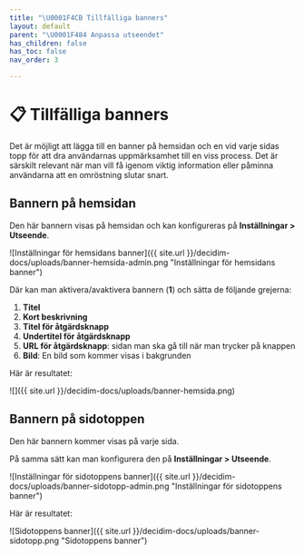 ```yaml
---
title: "\U0001F4CB Tillfälliga banners"
layout: default
parent: "\U0001F484 Anpassa utseendet"
has_children: false
has_toc: false
nav_order: 3

---
```

# 📋 Tillfälliga banners

Det är möjligt att lägga till en banner på hemsidan och en vid varje sidas topp för att dra användarnas uppmärksamhet till en viss process. Det är särskilt relevant när man vill få igenom viktig information eller påminna användarna att en omröstning slutar snart.

## Bannern på hemsidan

Den här bannern visas på hemsidan och kan konfigureras på **Inställningar > Utseende**.

![Inställningar för hemsidans banner]({{ site.url }}/decidim-docs/uploads/banner-hemsida-admin.png "Inställningar för hemsidans banner")

Där kan man aktivera/avaktivera bannern (**1**) och sätta de följande grejerna:

1. **Titel**
2. **Kort beskrivning**
3. **Titel för åtgärdsknapp**
4. **Undertitel för åtgärdsknapp**
5. **URL för åtgärdsknapp**: sidan man ska gå till när man trycker på knappen
6. **Bild**: En bild som kommer visas i bakgrunden

Här är resultatet:

![]({{ site.url }}/decidim-docs/uploads/banner-hemsida.png)

## Bannern på sidotoppen

Den här bannern kommer visas på varje sida.

På samma sätt kan man konfigurera den på **Inställningar > Utseende**.

![Inställningar för sidotoppens banner]({{ site.url }}/decidim-docs/uploads/banner-sidotopp-admin.png "Inställningar för sidotoppens banner")

Här är resultatet:

![Sidotoppens banner]({{ site.url }}/decidim-docs/uploads/banner-sidotopp.png "Sidotoppens banner")